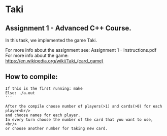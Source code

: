 # Taki

## Assignment 1 - Advanced C++  Course.

In this task, we implemented the game Taki.

For more info about the assignment see: Assignment 1 - Instructions.pdf<br />
For more info about the game: https://en.wikipedia.org/wiki/Taki_(card_game)


## How to compile:
```
If this is the first running: make
Else: ./a.out
'''

After the compile choose number of players(>1) and cards(>0) for each player<br/>
and choose names for each player.
In every turn choose the number of the card that you want to use, <br/>
or choose another number for taking new card.
